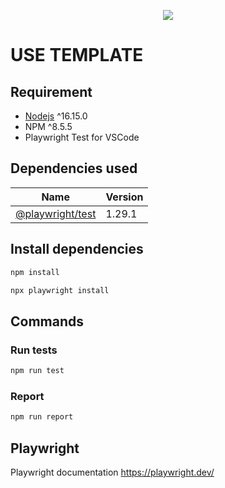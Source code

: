 <p align="center">
<a href="https://www.cognits.co/"><img src="https://www.cognits.co/_next/static/image/assets/images/Logo/black/logo_black.e6d22562719e8f844321ede2133cb698.svg" max-width="200px"/></a>  
</p>

# USE TEMPLATE
## Requirement
- [Nodejs] ^16.15.0
- NPM ^8.5.5
- Playwright Test for VSCode

[Nodejs]: https://nodejs.org/en/

## Dependencies used
| Name                           | Version |
| ------------------------------ | ------- |
| [@playwright/test]             |  1.29.1 |

[@playwright/test]: https://www.npmjs.com/package/@playwright/test

## Install dependencies
```bash
npm install
```
```bash
npx playwright install
```

## Commands
### Run tests
```bash
npm run test
```

### Report
```bash
npm run report
```

## Playwright
Playwright documentation
https://playwright.dev/

[https://playwright.dev/]: https://playwright.dev/